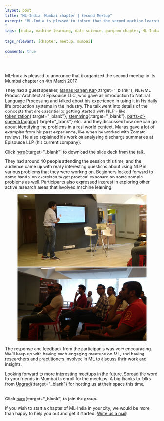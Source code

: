```yaml
---
layout: post
title: "ML-India: Mumbai chapter | Second Meetup"
excerpt: "ML-India is pleased to inform that the second machine learning meetup in its Gurgaon chapter was held on 4th March 2017. The meetup involved an introduction to natural language processing, and discussion on concepts like tokenization, stemming, parts-of-speech tagging.
"
tags: [india, machine learning, data science, gurgaon chapter, ML-India, meetup]

tags_relevant: [chapter, meetup, mumbai]

comments: true
---
```

<br>

ML-India is pleased to announce that it organized the second meetup in its Mumbai chapter on 4th March 2017. 

They had a guest speaker, [Manas Ranjan Kar](https://www.linkedin.com/in/manasranjankar/){:target="_blank"}, NLP/ML Product Architect at Episource LLC, who gave an introduction to Natural Language Processing and talked about his experience in using it in his daily
life production systems in the industry. The talk went into details of the concepts that are essential to getting started with NLP - like [tokenization](http://nlp.stanford.edu/IR-book/html/htmledition/tokenization-1.html){:target="_blank"}, [stemming](https://en.wikipedia.org/wiki/Stemming){:target="_blank"}, [parts-of-speech tagging](https://en.wikipedia.org/wiki/Part-of-speech_tagging){:target="_blank"} etc., and they discussed how one can go about identifying the problems in a real world context. Manas gave a lot of examples from his past experience, like when he worked with Zomato reviews. He also explained his work on analysing discharge summaries at Episource LLP (his current
company). 

Click [here](https://github.com/ML-India/ML-India-Mumbai-Chapter/blob/master/Presentations/Mumbai%20Chapter%20Second%20Meetup-Pydata%20NLP.pdf){:target="_blank"} to download the slide deck from the talk.


They had around 40 people attending the session this time, and the audience came up with really interesting questions about using NLP in various problems that they were working on. Beginners looked forward to some hands-on exercises to get practical exposure on some sample problems as well. Participants also expressed interest in exploring other active research areas that involved machine learning.

<figure class="half">
    <a href="/images/IMG_20170304_103920361.jpg"><img src="/images/IMG_20170304_103920361.jpg"></a>
    <a href="/images/IMG_20170304_103341979.jpg"><img src="/images/IMG_20170304_103341979.jpg"></a>
    <figcaption></figcaption>
</figure>

The response and feedback from the participants was very encouraging. We’ll keep up with having such engaging meetups on ML, and having researchers and practitioners involved in ML to discuss their work and insights. 

Looking forward to more interesting meetups in the future. Spread the word to your friends in Mumbai to enroll for the meetups. A big thanks to folks from [Upgrad](https://upgrad.com/){:target="_blank"} for hosting us at their space this time.

<br>Click [here](https://www.meetup.com/Machine-Learning-India-Mumbai/){:target="_blank"} to join the group.

If you wish to start a chapter of ML-India in your city, we would be more than happy to help you out and get it started. <a href="mailto:varun@aspiringminds.com" target="_top">Write us a mail</a>!
